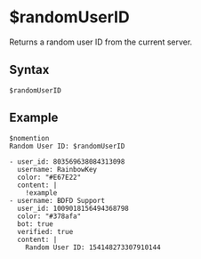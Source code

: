 # $randomUserID
Returns a random user ID from the current server.

## Syntax
```
$randomUserID
```

## Example
```
$nomention
Random User ID: $randomUserID
```

``` discord yaml
- user_id: 803569638084313098
  username: RainbowKey
  color: "#E67E22"
  content: |
    !example
- username: BDFD Support
  user_id: 1009018156494368798
  color: "#378afa"
  bot: true
  verified: true
  content: |
    Random User ID: 154148273307910144
```

